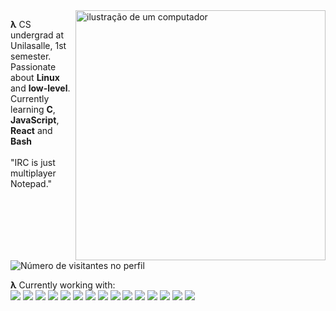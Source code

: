 <img src="https://external-content.duckduckgo.com/iu/?u=http%3A%2F%2Fimagenpng.com%2Fwp-content%2Fuploads%2F2015%2F08%2F9.png&f=1&nofb=1&ipt=2bb138fe9af7e138e2bc10cb703dcfe64b9a543947a5e924696b7e7090881a39&ipo=images" alt="ilustração de um computador" min-width="400px" max-width="400px" width="400px" align="right">

<p align="left"> 
<strong>λ</strong> CS undergrad at Unilasalle, 1st semester. Passionate about <strong>Linux</strong> and <strong>low-level</strong>.<br>Currently learning <strong>C</strong>, <strong>JavaScript</strong>, <strong>React</strong> and <strong>Bash</strong><br><br>
"IRC is just multiplayer Notepad."
<p>

<img src="https://profile-counter.glitch.me/DiogoBnfr/count.svg" alt="Número de visitantes no perfil"/>

<strong>λ</strong> Currently working with:<br>
<img src="https://img.shields.io/badge/Arch%20Linux-1793D1?logo=arch-linux&logoColor=fff&style=for-the-badge"/>
<img src="https://img.shields.io/badge/Windows-0078D6?style=for-the-badge&logo=windows&logoColor=white"/>
<img src="https://img.shields.io/badge/alacritty-F46D01?style=for-the-badge&logo=alacritty&logoColor=white"/>
<img src="https://img.shields.io/badge/NeoVim-%2357A143.svg?&style=for-the-badge&logo=neovim&logoColor=white"/>
<img src="https://img.shields.io/badge/tmux-1BB91F?style=for-the-badge&logo=tmux&logoColor=white"/>
<img src="https://img.shields.io/badge/shell_script-%23121011.svg?style=for-the-badge&logo=gnu-bash&logoColor=white"/>
<img src="https://img.shields.io/badge/c-%2300599C.svg?style=for-the-badge&logo=c&logoColor=white" />
<img src="https://img.shields.io/badge/c%23-%23239120.svg?style=for-the-badge&logo=csharp&logoColor=white" />
<img src="https://img.shields.io/badge/.NET-5C2D91?style=for-the-badge&logo=.net&logoColor=white"/>
<img src="https://img.shields.io/badge/javascript-%23323330.svg?style=for-the-badge&logo=javascript&logoColor=%23F7DF1E" />
<img src="https://img.shields.io/badge/react-%2320232a.svg?style=for-the-badge&logo=react&logoColor=%2361DAFB"/>
<img src="https://img.shields.io/badge/html5-%23E34F26.svg?style=for-the-badge&logo=html5&logoColor=white" />
<img src="https://img.shields.io/badge/css3-%231572B6.svg?style=for-the-badge&logo=css3&logoColor=white" />
<img src="https://img.shields.io/badge/git-%23F05033.svg?style=for-the-badge&logo=git&logoColor=white" />
<img src="https://img.shields.io/badge/github-%23121011.svg?style=for-the-badge&logo=github&logoColor=white" />
